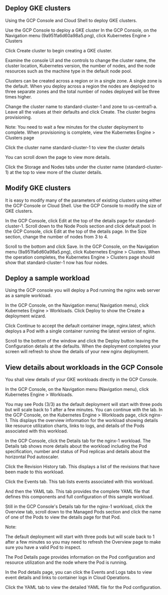 ## Deploy GKE clusters
Using the GCP Console and Cloud Shell to deploy GKE clusters.

Use the GCP Console to deploy a GKE cluster
In the GCP Console, on the Navigation menu (9a951fa6d60a98a5.png), click Kubernetes Engine > Clusters

Click Create cluster to begin creating a GKE cluster.

Examine the console UI and the controls to change the cluster name, the cluster location, Kubernetes version, the number of nodes, and the node resources such as the machine type in the default node pool.

Clusters can be created across a region or in a single zone. A single zone is the default. When you deploy across a region the nodes are deployed to three separate zones and the total number of nodes deployed will be three times higher.

Change the cluster name to standard-cluster-1 and zone to us-central1-a. Leave all the values at their defaults and click Create.
The cluster begins provisioning.

Note: You need to wait a few minutes for the cluster deployment to complete.
When provisioning is complete, view the Kubernetes Engine > Clusters page 


Click the cluster name standard-cluster-1 to view the cluster details

You can scroll down the page to view more details.

Click the Storage and Nodes tabs under the cluster name (standard-cluster-1) at the top to view more of the cluster details.

## Modify GKE clusters
It is easy to modify many of the parameters of existing clusters using either the GCP Console or Cloud Shell. Use the GCP Console to modify the size of GKE clusters.

In the GCP Console, click Edit at the top of the details page for standard-cluster-1.
Scroll down to the Node Pools section and click default pool.
In the GCP Console, click Edit at the top of the details page.
In the Size section, change the number of nodes from 3 to 4.

Scroll to the bottom and click Save.
In the GCP Console, on the Navigation menu (9a951fa6d60a98a5.png), click Kubernetes Engine > Clusters.
When the operation completes, the Kubernetes Engine > Clusters page should show that standard-cluster-1 now has four nodes.


## Deploy a sample workload
Using the GCP console you will deploy a Pod running the nginx web server as a sample workload.

In the GCP Console, on the Navigation menu( Navigation menu), click Kubernetes Engine > Workloads.
Click Deploy to show the Create a deployment wizard.

Click Continue to accept the default container image, nginx.latest, which deploys a Pod with a single container running the latest version of nginx.

Scroll to the bottom of the window and click the Deploy button leaving the Configuration details at the defaults.
When the deployment completes your screen will refresh to show the details of your new nginx deployment.


## View details about workloads in the GCP Console
You shall view details of your GKE workloads directly in the GCP Console.

In the GCP Console, on the Navigation menu (Navigation menu), click Kubernetes Engine > Workloads.

You may see Pods (3/3) as the default deployment will start with three pods but will scale back to 1 after a few minutes. You can continue with the lab.
In the GCP Console, on the Kubernetes Engine > Workloads page, click nginx-1.
This displays the overview information for the workload showing details like resource utilization charts, links to logs, and details of the Pods associated with this workload.


In the GCP Console, click the Details tab for the nginx-1 workload. The Details tab shows more details about the workload including the Pod specification, number and status of Pod replicas and details about the horizontal Pod autoscaler.

Click the Revision History tab. This displays a list of the revisions that have been made to this workload.

Click the Events tab. This tab lists events associated with this workload.

And then the YAML tab. This tab provides the complete YAML file that defines this components and full configuration of this sample workload.

Still in the GCP Console's Details tab for the nginx-1 workload, click the Overview tab, scroll down to the Managed Pods section and click the name of one of the Pods to view the details page for that Pod.

Note:

The default deployment will start with three pods but will scale back to 1 after a few minutes so you may need to refresh the Overview page to make sure you have a valid Pod to inspect.

The Pod Details page provides information on the Pod configuration and resource utilization and the node where the Pod is running.

In the Pod details page, you can click the Events and Logs tabs to view event details and links to container logs in Cloud Operations.



Click the YAML tab to view the detailed YAML file for the Pod configuration.


